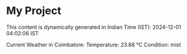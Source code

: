 # My Project

This content is dynamically generated in Indian Time (IST): 2024-12-01 04:02:06 IST


Current Weather in Coimbatore:
Temperature: 23.88 °C
Condition: mist
